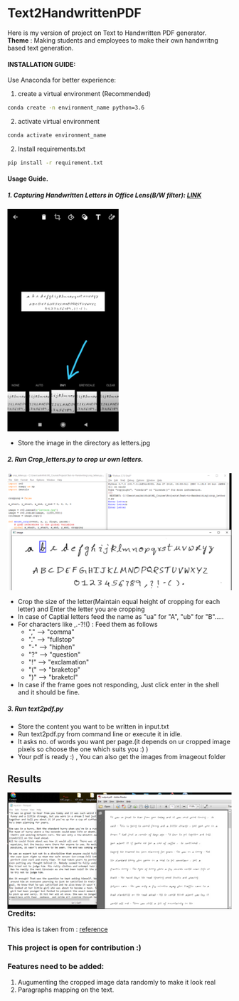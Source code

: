 # Text2HandwrittenPDF
Here is my version of project on Text to Handwritten PDF generator. \
**Theme** : Making students and employees to make their own handwritng based text generation.
#### INSTALLATION GUIDE:
Use Anaconda for better experience:
1. create a virtual environment (Recommended)
```cmd
conda create -n environment_name python=3.6
```
2. activate virtual environment
```cmd
conda activate environment_name
```
2. Install requirements.txt
```cmd
pip install -r requirement.txt
```
#### Usage Guide.
##### 1. Capturing Handwritten Letters in Office Lens(B/W filter): [LINK](https://play.google.com/store/apps/details?id=com.microsoft.office.officelens&hl=en_IN)
<img src="utils/LensB-W.jpeg" style="float: center;" width="250">

- Store the image in the directory as letters.jpg

##### 2. Run Crop_letters.py to crop ur own letters.
<img src="utils/cropping.png" style="float: center;">

- Crop the size of the letter(Maintain equal height of cropping for each letter) and Enter the letter you are cropping
- In case of Captial letters feed the name as "ua" for "A", "ub" for "B".....
- For characters like  ,.-?!() :
   Feed them as follows
   - "," --> "comma"
   - "." --> "fullstop"
   - "-" --> "hiphen"
   - "?" --> "question"
   - "!" --> "exclamation"
   - "(" --> "braketop"
   - ")" --> "braketcl"
- In case if the frame goes not responding, Just click enter in the shell and it should be fine.

##### 3. Run text2pdf.py
- Store the content you want to be written in input.txt
- Run text2pdf.py from command line or execute it in idle.
- It asks no. of words you want per page.(it depends on ur cropped image pixels so choose the one which suits you :) )
- Your pdf is ready :) , You can also get the images from imageout folder

## Results
<img src="utils/ip-op.png"
     alt="Markdown Monster icon"
     style="float: left; margin-right: 10px;" />
### Credits:
This idea is taken from : [reference](https://github.com/sharanya02/Text-file-to-handwritten-pdf-file)
### This project is open for contribution :)
### Features need to be added:
1. Augumenting the cropped image data randomly to make it look real
2. Paragraphs mapping on the text.
